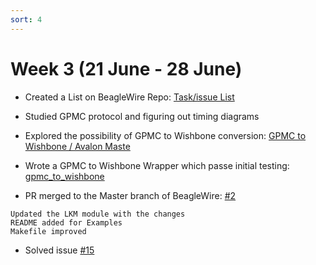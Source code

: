 ```yaml
---
sort: 4
---
```


# Week 3 (21 June - 28 June)

- Created a List on BeagleWire Repo: [Task/issue List](https://github.com/BeagleWire/BeagleWire/issues/1)

- Studied GPMC protocol and figuring out timing diagrams

- Explored the possibility of GPMC to Wishbone conversion: [GPMC to Wishbone / Avalon Maste](https://www.emb4fun.de/fpga/b3gpmcwbav/index.htm)

- Wrote a GPMC to Wishbone Wrapper which passe initial testing: [gpmc_to_wishbone](https://github.com/BeagleWire/BeagleWire/blob/testing/components/gpmc_to_wishbone.v)

- PR merged to the Master branch of BeagleWire: [#2](https://github.com/BeagleWire/BeagleWire/pull/2)
```
Updated the LKM module with the changes
README added for Examples
Makefile improved
```

- Solved issue [#15](https://github.com/pmezydlo/BeagleWire/issues/15)

